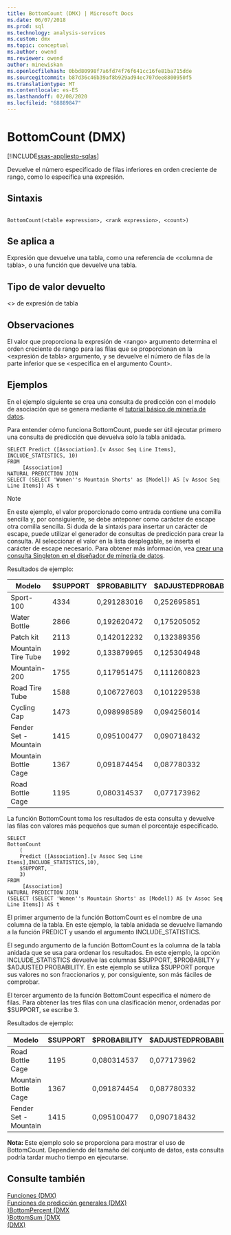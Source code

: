 ```yaml
---
title: BottomCount (DMX) | Microsoft Docs
ms.date: 06/07/2018
ms.prod: sql
ms.technology: analysis-services
ms.custom: dmx
ms.topic: conceptual
ms.author: owend
ms.reviewer: owend
author: minewiskan
ms.openlocfilehash: 0bbd80998f7a6fd74f76f641cc16fe81ba715dde
ms.sourcegitcommit: b87d36c46b39af8b929ad94ec707dee8800950f5
ms.translationtype: MT
ms.contentlocale: es-ES
ms.lasthandoff: 02/08/2020
ms.locfileid: "68889847"
---
```

# <a name="bottomcount-dmx"></a>BottomCount (DMX)
[!INCLUDE[ssas-appliesto-sqlas](../includes/ssas-appliesto-sqlas.md)]

  Devuelve el número especificado de filas inferiores en orden creciente de rango, como lo especifica una expresión.  
  
## <a name="syntax"></a>Sintaxis  
  
```  
  
BottomCount(<table expression>, <rank expression>, <count>)  
```  
  
## <a name="applies-to"></a>Se aplica a  
 Expresión que devuelve una tabla, como una referencia de \<columna de tabla>, o una función que devuelve una tabla.  
  
## <a name="return-type"></a>Tipo de valor devuelto  
 \<> de expresión de tabla  
  
## <a name="remarks"></a>Observaciones  
 El valor que proporciona la expresión de \<rango> argumento determina el orden creciente de rango para las filas que se proporcionan en la \<expresión de tabla> argumento, y se devuelve el número de filas de la parte inferior que se \<especifica en el argumento Count>.  
  
## <a name="examples"></a>Ejemplos  
 En el ejemplo siguiente se crea una consulta de predicción con el modelo de asociación que se genera mediante el [tutorial básico de minería de datos](https://msdn.microsoft.com/library/6602edb6-d160-43fb-83c8-9df5dddfeb9c).  
  
 Para entender cómo funciona BottomCount, puede ser útil ejecutar primero una consulta de predicción que devuelva solo la tabla anidada.  
  
```  
SELECT Predict ([Association].[v Assoc Seq Line Items], INCLUDE_STATISTICS, 10)  
FROM   
     [Association]  
NATURAL PREDICTION JOIN  
SELECT (SELECT 'Women''s Mountain Shorts' as [Model]) AS [v Assoc Seq Line Items]) AS t  
```  
  
> [!NOTE]  
>  En este ejemplo, el valor proporcionado como entrada contiene una comilla sencilla y, por consiguiente, se debe anteponer como carácter de escape otra comilla sencilla. Si duda de la sintaxis para insertar un carácter de escape, puede utilizar el generador de consultas de predicción para crear la consulta. Al seleccionar el valor en la lista desplegable, se inserta el carácter de escape necesario. Para obtener más información, vea [crear una consulta Singleton en el diseñador de minería de datos](https://docs.microsoft.com/analysis-services/data-mining/create-a-singleton-query-in-the-data-mining-designer).  
  
 Resultados de ejemplo:  
  
|Modelo|$SUPPORT|$PROBABILITY|$ADJUSTEDPROBABILITY|  
|-----------|--------------|------------------|--------------------------|  
|Sport-100|4334|0,291283016|0,252695851|  
|Water Bottle|2866|0,192620472|0,175205052|  
|Patch kit|2113|0,142012232|0,132389356|  
|Mountain Tire Tube|1992|0,133879965|0,125304948|  
|Mountain-200|1755|0,117951475|0,111260823|  
|Road Tire Tube|1588|0,106727603|0,101229538|  
|Cycling Cap|1473|0,098998589|0,094256014|  
|Fender Set - Mountain|1415|0,095100477|0,090718432|  
|Mountain Bottle Cage|1367|0,091874454|0,087780332|  
|Road Bottle Cage|1195|0,080314537|0,077173962|  
  
 La función BottomCount toma los resultados de esta consulta y devuelve las filas con valores más pequeños que suman el porcentaje especificado.  
  
```  
SELECT   
BottomCount  
    (  
    Predict ([Association].[v Assoc Seq Line Items],INCLUDE_STATISTICS,10),  
    $SUPPORT,  
    3)  
FROM   
     [Association]  
NATURAL PREDICTION JOIN  
(SELECT (SELECT 'Women''s Mountain Shorts' as [Model]) AS [v Assoc Seq Line Items]) AS t  
```  
  
 El primer argumento de la función BottomCount es el nombre de una columna de la tabla. En este ejemplo, la tabla anidada se devuelve llamando a la función PREDICT y usando el argumento INCLUDE_STATISTICS.  
  
 El segundo argumento de la función BottomCount es la columna de la tabla anidada que se usa para ordenar los resultados. En este ejemplo, la opción INCLUDE_STATISTICS devuelve las columnas $SUPPORT, $PROBABILTY y $ADJUSTED PROBABILITY. En este ejemplo se utiliza $SUPPORT porque sus valores no son fraccionarios y, por consiguiente, son más fáciles de comprobar.  
  
 El tercer argumento de la función BottomCount especifica el número de filas. Para obtener las tres filas con una clasificación menor, ordenadas por $SUPPORT, se escribe 3.  
  
 Resultados de ejemplo:  
  
|Modelo|$SUPPORT|$PROBABILITY|$ADJUSTEDPROBABILITY|  
|-----------|--------------|------------------|--------------------------|  
|Road Bottle Cage|1195|0,080314537|0,077173962|  
|Mountain Bottle Cage|1367|0,091874454|0,087780332|  
|Fender Set - Mountain|1415|0,095100477|0,090718432|  
  
 **Nota:** Este ejemplo solo se proporciona para mostrar el uso de BottomCount. Dependiendo del tamaño del conjunto de datos, esta consulta podría tardar mucho tiempo en ejecutarse.  
  
## <a name="see-also"></a>Consulte también  
 [Funciones &#40;DMX&#41;](../dmx/functions-dmx.md)   
 [Funciones de predicción generales &#40;DMX&#41;](../dmx/general-prediction-functions-dmx.md)   
 [&#41;BottomPercent &#40;DMX](../dmx/bottompercent-dmx.md)   
 [&#41;BottomSum &#40;DMX](../dmx/bottomsum-dmx.md)   
 [&#40;DMX&#41;](../dmx/topcount-dmx.md)  
  
  

